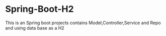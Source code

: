 # Spring-Boot-H2
 This is an Spring boot projects contains Model,Controller,Service and Repo and using data base as a H2
